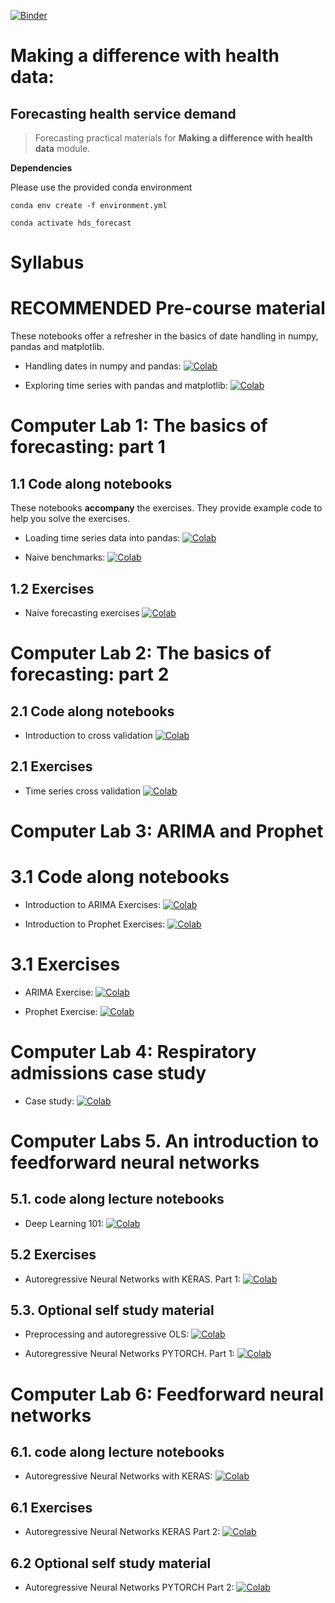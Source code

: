 [![Binder](https://mybinder.org/badge_logo.svg)](https://mybinder.org/v2/gh/health-data-science-OR/forecasting/master)

# Making a difference with health data:
## Forecasting health service demand

> Forecasting practical materials for **Making a difference with health data** module.

**Dependencies**

Please use the provided conda environment

    conda env create -f environment.yml

    conda activate hds_forecast

# Syllabus

# **RECOMMENDED** Pre-course material

These notebooks offer a refresher in the basics of date handling in numpy, pandas and matplotlib.  

* Handling dates in numpy and pandas: [![Colab](https://colab.research.google.com/assets/colab-badge.svg)](https://colab.research.google.com/github/health-data-science-OR/forecasting/blob/master/01_basics/lectures/1_Lecture_DateTimes.ipynb)

* Exploring time series with pandas and matplotlib: [![Colab](https://colab.research.google.com/assets/colab-badge.svg)](https://colab.research.google.com/github/health-data-science-OR/forecasting/blob/master/01_basics/01_lecture_notebooks/2_Lecture_exploring_ts.ipynb)

# Computer Lab 1: The basics of forecasting: part 1

## 1.1 Code along notebooks

These notebooks **accompany** the exercises.  They provide example code to help you solve the exercises.

* Loading time series data into pandas: [![Colab](https://colab.research.google.com/assets/colab-badge.svg)](https://colab.research.google.com/github/health-data-science-OR/forecasting/blob/master/01_basics/01_code_along_notebooks/pandas_time_series.ipynb)

* Naive benchmarks: [![Colab](https://colab.research.google.com/assets/colab-badge.svg)](https://colab.research.google.com/github/health-data-science-OR/forecasting/blob/master/01_basics/01_code_along_notebooks/ca_benchmark_forecasts.ipynb)

## 1.2 Exercises

* Naive forecasting exercises [![Colab](https://colab.research.google.com/assets/colab-badge.svg)](https://colab.research.google.com/github/health-data-science-OR/forecasting/blob/master/01_basics/01_practicals_notebooks/practical_1.ipynb)

# Computer Lab  2: The basics of forecasting: part 2

## 2.1 Code along notebooks

* Introduction to cross validation [![Colab](https://colab.research.google.com/assets/colab-badge.svg)](https://colab.research.google.com/github/health-data-science-OR/forecasting/blob/master/01_basics/01_practicals_notebooks/Practical_2_SOLUTIONS.ipynb)

## 2.1 Exercises

* Time series cross validation [![Colab](https://colab.research.google.com/assets/colab-badge.svg)](https://colab.research.google.com/github/health-data-science-OR/forecasting/blob/master/01_basics/01_practicals_notebooks/Practical_2.ipynb)

# Computer Lab 3: ARIMA and Prophet

# 3.1 Code along notebooks

* Introduction to ARIMA Exercises: [![Colab](https://colab.research.google.com/assets/colab-badge.svg)](https://colab.research.google.com/github/health-data-science-OR/forecasting/blob/master/02_arima/arima_exercises.ipynb)

* Introduction to Prophet Exercises: [![Colab](https://colab.research.google.com/assets/colab-badge.svg)](https://colab.research.google.com/github/health-data-science-OR/forecasting/blob/master/03_prophet/prophet_exercises_SOLUTIONS.ipynb)

# 3.1 Exercises

* ARIMA Exercise: [![Colab](https://colab.research.google.com/assets/colab-badge.svg)](https://colab.research.google.com/github/health-data-science-OR/forecasting/blob/master/02_arima/arima_exercises.ipynb)

* Prophet Exercise: [![Colab](https://colab.research.google.com/assets/colab-badge.svg)](https://colab.research.google.com/github/health-data-science-OR/forecasting/blob/master/03_prophet/prophet_exercises.ipynb)

# Computer Lab 4: Respiratory admissions case study

* Case study: [![Colab](https://colab.research.google.com/assets/colab-badge.svg)](https://colab.research.google.com/github/health-data-science-OR/forecasting/blob/master/04_resp_case_study/forecasting_respiratory_admissions.ipynb)

# Computer Labs 5. An introduction to feedforward neural networks

## 5.1. code along lecture notebooks

* Deep Learning 101: [![Colab](https://colab.research.google.com/assets/colab-badge.svg)](https://colab.research.google.com/github/health-data-science-OR/forecasting/blob/master/06_neural_networks/deep_learning_101/lecture_deeplearning_101.ipynb)
  
## 5.2 Exercises

* Autoregressive Neural Networks with KERAS. Part 1: [![Colab](https://colab.research.google.com/assets/colab-badge.svg)](https://colab.research.google.com/github/health-data-science-OR/forecasting/blob/master/06_neural_networks/feedforward/keras/autoregression_keras_part1.ipynb)

## 5.3. Optional self study material

* Preprocessing and autoregressive OLS: [![Colab](https://colab.research.google.com/assets/colab-badge.svg)](https://colab.research.google.com/github/health-data-science-OR/forecasting/blob/master/05_autoregression/autoregression1.ipynb)

* Autoregressive Neural Networks PYTORCH. Part 1: [![Colab](https://colab.research.google.com/assets/colab-badge.svg)](https://colab.research.google.com/github/health-data-science-OR/forecasting/blob/master/06_neural_networks/feedforward/pytorch/autoregression_pytorch_part1.ipynb)

# Computer Lab 6: Feedforward neural networks

## 6.1. code along lecture notebooks

* Autoregressive Neural Networks with KERAS: [![Colab](https://colab.research.google.com/assets/colab-badge.svg)](https://colab.research.google.com/github/health-data-science-OR/forecasting/blob/master/06_neural_networks/feedforward/keras/autoregression_keras_part1.ipynb)

## 6.1 Exercises
* Autoregressive Neural Networks KERAS Part 2: [![Colab](https://colab.research.google.com/assets/colab-badge.svg)](https://colab.research.google.com/github/health-data-science-OR/forecasting/blob/master/06_neural_networks/feedforward/keras/autoregression_keras_part2.ipynb)

## 6.2 Optional self study material

* Autoregressive Neural Networks PYTORCH Part 2: [![Colab](https://colab.research.google.com/assets/colab-badge.svg)](https://colab.research.google.com/github/health-data-science-OR/forecasting/blob/master/06_neural_networks/feedforward/pytorch/autoregression_pytorch_part2.ipynb)